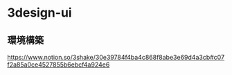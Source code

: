 # 3design-ui

## 環境構築
https://www.notion.so/3shake/30e39784f4ba4c868f8abe3e69d4a3cb#c07f2a85a0ce4527855b6ebcf4a924e6
